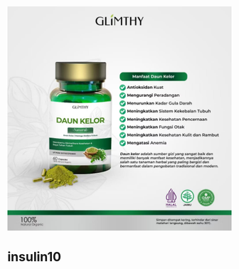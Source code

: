 ![alt text](https://github.com/glimty/insulin6/blob/main/WhatsApp%20Image%202025-10-20%20at%2012.18.45.jpeg?raw=true)
# insulin10
